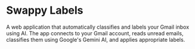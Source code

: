 # Swappy Labels

A web application that automatically classifies and labels your Gmail inbox using AI. The app connects to your Gmail account, reads unread emails, classifies them using Google's Gemini AI, and applies appropriate labels.
